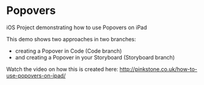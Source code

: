 Popovers
========

iOS Project demonstrating how to use Popovers on iPad

This demo shows two approaches in two branches:

* creating a Popover in Code (Code branch)
* and creating a Popover in your Storyboard (Storyboard branch)

Watch the video on how this is created here: http://pinkstone.co.uk/how-to-use-popovers-on-ipad/
